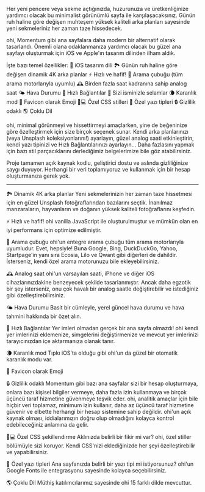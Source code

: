 Her yeni pencere veya sekme açtığınızda, huzurunuza ve üretkenliğinize yardımcı olacak bu minimalist görünümlü sayfa ile karşılaşacaksınız. Günün ruh haline göre değişen muhteşem yüksek kaliteli arka planları sayesinde yeni sekmeleriniz her zaman taze hissedecek.

ohi, Momentum gibi ana sayfalara daha modern bir alternatif olarak tasarlandı. Önemli olana odaklanmanıza yardımcı olacak bu güzel ana sayfayı oluşturmak için iOS ve Apple'ın tasarım dilinden ilham aldık.

İşte bazı temel özellikler:
🍏 iOS tasarım dili
🏞 Günün ruh haline göre değişen dinamik 4K arka planlar
⚡️ Hızlı ve hafif!
🔎 Arama çubuğu (tüm arama motorlarıyla uyumlu)
🕰 Birden fazla saat kadranına sahip analog saat
🌤 Hava Durumu
🔗 Hızlı Bağlantılar
👋 Sizi isminizle selamlar
🌘 Karanlık mod
🥖 Favicon olarak Emoji
🧑💻 Özel CSS stilleri
📝 Özel yazı tipleri
🔒 Gizlilik odaklı
🌎 Çoklu Dil

ohi, minimal görünmeyi ve hissettirmeyi amaçlarken, yine de beğeninize göre özelleştirmek için size birçok seçenek sunar. Kendi arka planlarınızı (veya Unsplash koleksiyonlarını!) ayarlayın, güzel analog saati etkinleştirin, kendi yazı tipinizi ve Hızlı Bağlantılarınızı ayarlayın... Daha fazlasını yapmak için bazı stil parçacıklarını derlediğimiz belgelerimize bile göz atabilirsiniz.

Proje tamamen açık kaynak kodlu, geliştirici dostu ve aslında gizliliğinize saygı duyuyor. Herhangi bir veri toplamıyoruz ve kullanmak için bir hesap oluşturmanıza gerek yok.

---

🏞 Dinamik 4K arka planlar
Yeni sekmelerinizin her zaman taze hissetmesi için en güzel Unsplash fotoğraflarından bazılarını seçtik. İnanılmaz manzaraların, hayvanların ve doğanın yüksek kaliteli fotoğraflarını keşfedin.

⚡️ Hızlı ve hafif!
ohi vanilla JavaScript ile oluşturulmuştur ve mümkün olan en iyi performans için optimize edilmiştir.

🔎 Arama çubuğu
ohi'un entegre arama çubuğu tüm arama motorlarıyla uyumludur. Evet, hepsiyle! Buna Google, Bing, DuckDuckGo, Yahoo, Startpage'in yanı sıra Ecosia, Lilo ve Qwant gibi diğerleri de dahildir. İsterseniz, kendi özel arama motorunuzu bile ekleyebilirsiniz.

🕰 Analog saat
ohi'un varsayılan saati, iPhone ve diğer iOS cihazlarınızdakine benzeyecek şekilde tasarlanmıştır. Ancak daha egzotik bir şey isterseniz, onu çok havalı bir analog saatle değiştirebilir ve istediğiniz gibi özelleştirebilirsiniz.

🌤 Hava Durumu
Basit bir cümleyle, yerel güncel hava durumu ve hava tahmini hakkında bir özet alın.

🔗 Hızlı Bağlantılar
Yer imleri olmadan gerçek bir ana sayfa olmazdı! ohi kendi yer imlerinizi eklemenize, simgelerini değiştirmenize ve mevcut yer imlerinizi tarayıcınızdan içe aktarmanıza olanak tanır.

🌘 Karanlık mod
Tıpkı iOS'ta olduğu gibi ohi'un da güzel bir otomatik karanlık modu var.

🥖 Favicon olarak Emoji

🔒 Gizlilik odaklı
Momentum gibi bazı ana sayfalar sizi bir hesap oluşturmaya, onlara bazı kişisel bilgiler vermeye, daha fazla izin kullanmaya ve birçok üçüncü taraf hizmetine güvenmeye teşvik eder. ohi, analitik amaçlar için bile hiçbir veri toplamaz, minimum izin kullanır, daha az üçüncü taraf hizmetine güvenir ve elbette herhangi bir hesap sistemine sahip değildir. ohi'un açık kaynak olması, iddialarımızın doğru olup olmadığını kolayca kontrol edebileceğiniz anlamına da gelir.

🧑💻 Özel CSS şekillendirme
Aklınızda belirli bir fikir mi var? ohi, özel stiller bölümüyle sizi koruyor. Kendi CSS'nizi eklediğinizde her şeyi özelleştirebilir ve yapabilirsiniz.

📝 Özel yazı tipleri
Ana sayfanızda belirli bir yazı tipi mi istiyorsunuz? ohi'un Google Fonts ile entegrasyonu sayesinde kolayca seçebilirsiniz.

🌎 Çoklu Dil
Müthiş katılımcılarımız sayesinde ohi 15 farklı dilde mevcuttur.
